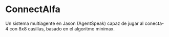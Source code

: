 # ConnectAlfa
Un sistema multiagente en Jason (AgentSpeak) capaz de jugar al conecta-4 con 8x8 casillas, basado en el algoritmo minimax.
